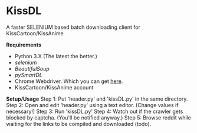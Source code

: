 # KissDL
A faster SELENIUM based batch downloading client for KissCartoon/KissAnime

**Requirements**
- Python 3.X (The latest the better.)
- *selenium*
- *BeautifulSoup*
- *pySmartDL*
- Chrome Webdriver. Which you can get [here](https://sites.google.com/a/chromium.org/chromedriver/downloads).
- KissCartoon/KissAnime account

**Setup/Usage**
 Step 1: Put 'header.py' and 'kissDL.py' in the same directory.
 Step 2: Open and edit 'header.py' using a text editor. (Change values if necessary!)
 Step 3: Run 'kissDL.py'
 Step 4: Watch out if the crawler gets blocked by captcha. (You'll be notified anyway.)
 Step 5: Browse reddit while waiting for the links to be compiled and downloaded (todo).


